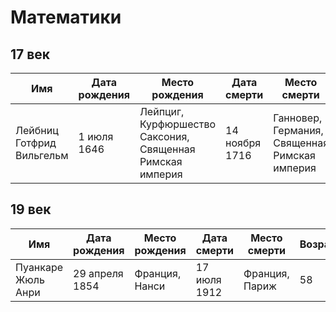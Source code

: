 # Математики

## 17 век

| Имя                       | Дата рождения | Место рождения                                            | Дата смерти    | Место смерти                                  | Возраст |
| ------------------------- | ------------- | --------------------------------------------------------- | -------------- | --------------------------------------------- | ------- |
| Лейбниц Готфрид Вильгельм | 1 июля 1646   | Лейпциг, Курфюршество Саксония, Священная Римская империя | 14 ноября 1716 | Ганновер, Германия, Священная Римская империя | 70      |

## 19 век

| Имя                | Дата рождения  | Место рождения | Дата смерти  | Место смерти   | Возраст |
| ------------------ | -------------- | -------------- | ------------ | -------------- | ------- |
| Пуанкаре Жюль Анри | 29 апреля 1854 | Франция, Нанси | 17 июля 1912 | Франция, Париж | 58      |
